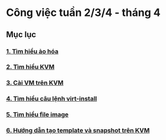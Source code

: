 # Công việc tuần 2/3/4 - tháng 4

## Mục lục

### [1. Tìm hiểu ảo hóa](https://github.com/thaonguyenvan/KVM/blob/master/docs/tong-quan-ao-hoa.md)

### [2. Tìm hiểu KVM](https://github.com/thaonguyenvan/KVM/blob/master/docs/tim-hieu-kvm.md)

### [3. Cài VM trên KVM](https://github.com/thaonguyenvan/KVM/blob/master/docs/tao-VM-KVM.md)

### [4. Tìm hiểu câu lệnh virt-install](https://github.com/thaonguyenvan/KVM/blob/master/docs/virt-install.md)

### [5. Tìm hiểu file image](https://github.com/thaonguyenvan/KVM/blob/master/docs/file-image.md)

### [6. Hướng dẫn tạo template và snapshot trên KVM](https://github.com/thaonguyenvan/KVM/blob/master/docs/template-va-snapshot.md)
